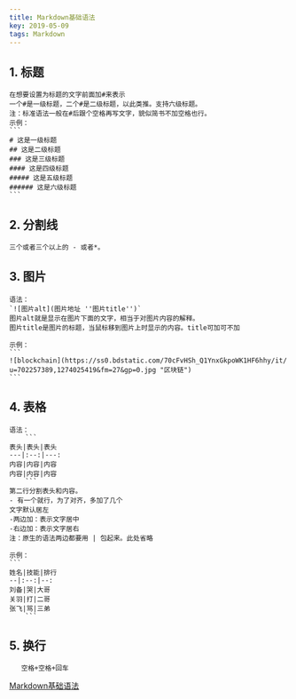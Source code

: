 ```yaml
---
title: Markdown基础语法
key: 2019-05-09
tags: Markdown
---
```


## 1. 标题  
	在想要设置为标题的文字前面加#来表示  
	一个#是一级标题，二个#是二级标题，以此类推。支持六级标题。  
	注：标准语法一般在#后跟个空格再写文字，貌似简书不加空格也行。  
	示例：
	```
	# 这是一级标题
	## 这是二级标题
	### 这是三级标题
	#### 这是四级标题
	##### 这是五级标题
	###### 这是六级标题
	```
## 2. 分割线
	三个或者三个以上的 - 或者*。 
## 3. 图片
	语法：  
	`![图片alt](图片地址 ''图片title'')`  
	图片alt就是显示在图片下面的文字，相当于对图片内容的解释。  
	图片title是图片的标题，当鼠标移到图片上时显示的内容。title可加可不加  

	示例： 
    ```	
	![blockchain](https://ss0.bdstatic.com/70cFvHSh_Q1YnxGkpoWK1HF6hhy/it/
	u=702257389,1274025419&fm=27&gp=0.jpg "区块链")
	```
## 4. 表格
	语法： 
        ```	
	表头|表头|表头  
	---|:--:|---:  
	内容|内容|内容  
	内容|内容|内容  
        ```
	第二行分割表头和内容。  
	- 有一个就行，为了对齐，多加了几个  
	文字默认居左  
	-两边加：表示文字居中  
	-右边加：表示文字居右  
	注：原生的语法两边都要用 | 包起来。此处省略  

	示例：
	```
	姓名|技能|排行  
	--|:--:|--:  
	刘备|哭|大哥  
	关羽|打|二哥  
	张飞|骂|三弟  
        ```

## 5. 换行
       空格+空格+回车

[Markdown基础语法](https://www.jianshu.com/p/191d1e21f7ed)
